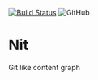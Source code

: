 [![Build Status](https://travis-ci.com/jpree/nit.svg?branch=master)](https://travis-ci.com/jpree/nit) ![GitHub](https://img.shields.io/github/license/jpree/nit.svg)

# Nit

Git like content graph
